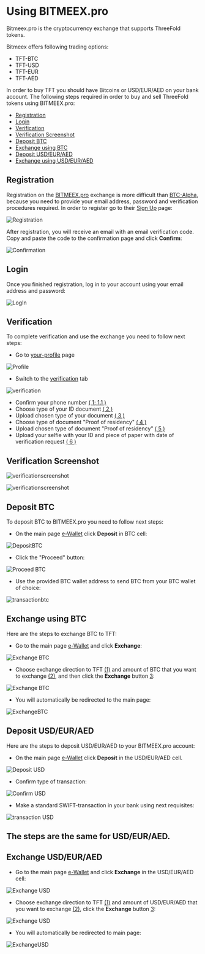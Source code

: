 # Using BITMEEX.pro

Bitmeex.pro is the cryptocurrency exchange that supports ThreeFold tokens.
 
Bitmeex offers following trading options: 
- TFT-BTC
- TFT-USD
- TFT-EUR
- TFT-AED

In order to buy TFT you should have Bitcoins or USD/EUR/AED on your bank account.
The following steps required in order to buy and sell ThreeFold tokens using BITMEEX.pro:
- [Registration](#registration)
- [Login](#login)
- [Verification](#verification)
- [Verification Screenshot](#verificationscreenshot)
- [Deposit BTC](#deposit-btc)
- [Exchange using BTC](#exchangebtc)
- [Deposit USD/EUR/AED](#buy-tft)
- [Exchange using USD/EUR/AED](#exchangeusd)

<a id='registration'></a>

## Registration
 
Registration on the [BITMEEX.pro](http://bitmeex.pro) exchange is more difficult than [BTC-Alpha](../how_to_buy/btc-alpha.md), because you need to provide your email address, password and verification procedures required.
In order to register go to their [Sign Up](https://my.bitmeex.pro/registration) page:

![Registration](../img/1%20registration.png)
 
After registration, you will receive an email with an email verification code. Copy and paste the code to the confirmation page and click **Confirm**:

![Confirmation](../img/2%20confirmation.png)

<a id='login'></a>
 
## Login
 
Once you finished registration, log in to your account using your email address and password:

![LogIn](../img/log-in.png)

<a id='verification'></a>

## Verification

To complete verification and use the exchange you need to follow next steps:

- Go to [your-profile](https://my.bitmeex.pro/profile) page

![Profile](../img/3-2%20profile.png)

- Switch to the [verification](https://my.bitmeex.pro/documents) tab

![verification](../img/4-2%20profile.png)

- Confirm your phone number [( 1; 1.1 )](#verificationscreenshot)
- Choose type of your ID document [( 2 )](#verificationscreenshot)
- Upload chosen type of your document [( 3 )](#verificationscreenshot)
- Choose type of document "Proof of residency" [( 4 )](#verificationscreenshot)
- Upload chosen type of document "Proof of residency" [( 5 )](#verificationscreenshot)
- Upload your selfie with your ID and piece of paper with date of verification request [( 6 )](#verificationscreenshot)

<a id='verificationscreenshot'></a>

## Verification Screenshot

![verificationscreenshot](../img/5-2%20Verification.png)

![verificationscreenshot](../img/6-2%20Number%20Verification.png)

<a id='deposit-btc'></a>

## Deposit BTC

To deposit BTC to BITMEEX.pro you need to follow next steps:

- On the main page [e-Wallet](https://my.bitmeex.pro/account) click **Deposit** in BTC cell:

![DepositBTC](../img/7-2%20Bitcoin%20deposit.png)

- Click the "Proceed" button:

![Proceed BTC](../img/8-2%20bitcoin%20confirmating.png)

- Use the provided BTC wallet address to send BTC from your BTC wallet of choice:

![transactionbtc](../img/9-2%20bitcoin%20sending.png)

<a id='exchangebtc'></a>

## Exchange using BTC

Here are the steps to exchange BTC to TFT:

- Go to the main page [e-Wallet](https://my.bitmeex.pro/account) and click **Exchange**:

![Exchange BTC](../img/10-2%20bitcoin%20exchange.png)

- Choose exchange direction to TFT [(1)]() and amount of BTC that you want to exchange [(2)](), and then click the **Exchange** button [3]():

![Exchange BTC](../img/11-2%20bitcoin%20exchange.png)

- You will automatically be redirected to the main page:

![ExchangeBTC](../img/11-2-1%20bitcoin%20exchange.png)

<a id='buy-tft'></a>

## Deposit USD/EUR/AED

Here are the steps to deposit USD/EUR/AED to your BITMEEX.pro account:

- On the main page [e-Wallet](https://my.bitmeex.pro/account) click **Deposit** in the USD/EUR/AED cell.

![Deposit USD](../img/12-2%20USD%20deposit.png)

- Confirm type of transaction:

![Confirm USD](../img/13-2%20USD%20proceed.png)

- Make a standard SWIFT-transaction in your bank using next requisites:

![transaction USD](../img/14-2%20USD%20bank%20data.png)

## The steps are the same for USD/EUR/AED.

<a id='exchangeusd'></a>

## Exchange USD/EUR/AED

- Go to the main page [e-Wallet](https://my.bitmeex.pro/account) and click **Exchange** in the USD/EUR/AED cell:

![Exchange USD](../img/15-2%20USD%20exchange.png)

- Choose exchange direction to TFT [(1)]() and amount of USD/EUR/AED that you want to exchange [(2)](), click the **Exchange** button [3]():

![Exchange USD](https://github.com/threefoldfoundation/info_tokens/blob/development/docs/img/16-2%20USD%20exchange.png)

- You will automatically be redirected to main page:

![ExchangeUSD](../img/17-2%20USDFINAL.png)
